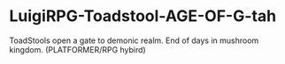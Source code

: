 # LuigiRPG-Toadstool-AGE-OF-G-tah
ToadStools open a gate to demonic realm. End of days in mushroom kingdom. (PLATFORMER/RPG hybird)
